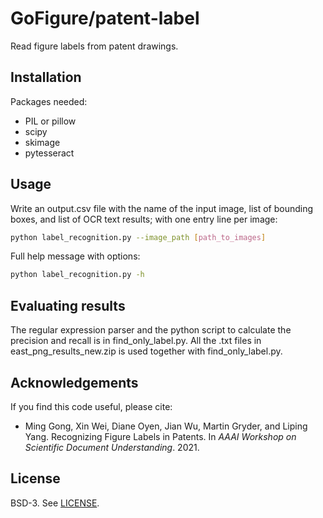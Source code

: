 # GoFigure/patent-label
Read figure labels from patent drawings.

## Installation

Packages needed:
- PIL or pillow
- scipy
- skimage
- pytesseract


## Usage

Write an output.csv file with the name of the input image, list of bounding boxes, and list of OCR text results; with one entry line per image:
```bash
python label_recognition.py --image_path [path_to_images]
```

Full help message with options:
```bash
python label_recognition.py -h
```

## Evaluating results

The regular expression parser and the python script to calculate the precision and recall is in find_only_label.py.
All the .txt files in east_png_results_new.zip is used together with find_only_label.py.


## Acknowledgements

If you find this code useful, please cite:
- Ming Gong, Xin Wei, Diane Oyen, Jian Wu, Martin Gryder, and Liping Yang. Recognizing Figure Labels in Patents. In *AAAI Workshop on Scientific Document Understanding*. 2021.


## License
BSD-3. See [LICENSE](LICENSE).
